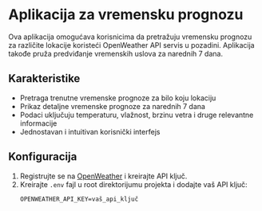 # Aplikacija za vremensku prognozu

Ova aplikacija omogućava korisnicima da pretražuju vremensku prognozu za različite lokacije koristeći OpenWeather API servis u pozadini. Aplikacija takođe pruža predviđanje vremenskih uslova za narednih 7 dana.

## Karakteristike

- Pretraga trenutne vremenske prognoze za bilo koju lokaciju
- Prikaz detaljne vremenske prognoze za narednih 7 dana
- Podaci uključuju temperaturu, vlažnost, brzinu vetra i druge relevantne informacije
- Jednostavan i intuitivan korisnički interfejs


## Konfiguracija

1. Registrujte se na [OpenWeather](https://openweathermap.org/) i kreirajte API ključ.
2. Kreirajte `.env` fajl u root direktorijumu projekta i dodajte vaš API ključ:
    ```
    OPENWEATHER_API_KEY=vaš_api_ključ
    ```